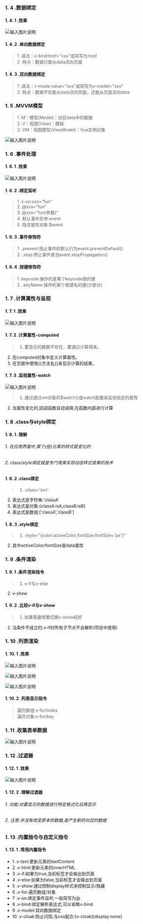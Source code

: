 ### 1. 4 .数据绑定

#### 1. 4. 1 .效果
  ![输入图片说明](images/QQ截图20210808161204.png "QQ截图20201229183512.png")

#### 1. 4. 2 .单向数据绑定

>1 .语法：v-bind:href="xxx"或简写为:href <br>
2 .特点：数据只能从data流向页面

#### 1. 4. 3 .双向数据绑定

>1 .语法：v-mode:value="xxx"或简写为v-model="xxx"<br>
2 .特点：数据不仅能从data流向页面，还能从页面流向data
### 1. 5 .MVVM模型

>1 .M：模型(Model)：对应data中的数据<br>
2 .V：视图(View)：模板<br>
3 .VM：视图模型(ViewModel)：Vue实例对象

  ![输入图片说明](images/QQ截图20210808161240.png "QQ截图20201229183512.png")

### 1. 6 .事件处理

#### 1. 6. 1 .效果
  ![输入图片说明](images/QQ截图20210808161431.png "QQ截图20201229183512.png")
#### 1. 6. 2 .绑定监听

>1 .v-on:xxx="fun"<br>
2 .@xxx="fun"<br>
3 .@xxx="fun(参数)"<br>
4 .默认事件形参:event<br>
5 .隐含属性对象:$event
#### 1. 6. 3 .事件修饰符

>1 ..prevent:阻止事件的默认行为event.preventDefault()<br>
2 ..stop:停止事件冒泡event.stopPropagation()

#### 1. 6. 4 .按键修饰符

>1 .keycode:操作的是某个keycode值的键<br>
2 ..keyName:操作的某个按键名的键(少部分)
### 1. 7 .计算属性与监视

#### 1. 7. 1 .效果
  ![输入图片说明](images/QQ截图20210808161451.png "QQ截图20201229183512.png")
#### 1. 7. 2 .计算属性-computed

>1. 要显示的数据不存在，要通过计算得来。
2. 在computed对象中定义计算属性。
3. 在页面中使用{{方法名}}来显示计算的结果。

#### 1. 7. 3 .监视属性-watch

  ![输入图片说明](images/QQ截图20210808161504.png "QQ截图20201229183512.png")

>1. 通过通过vm对象的$watch()或watch配置来监视指定的属性
2. 当属性变化时,回调函数自动调用,在函数内部进行计算

### 1. 8 .class与style绑定

#### 1. 8. 1 .理解

###### 1. 在应用界面中,某个(些)元素的样式是变化的

###### 2. class/style绑定就是专门用来实现动态样式效果的技术

#### 1. 8. 2 .class绑定

>1. :class='xxx'
2. 表达式是字符串:'classA'
3. 表达式是对象:{classA:isA,classB:isB}
4. 表达式是数组:['classA','classB']

#### 1. 8. 3 .style绑定

>1. :style="{color:activeColor,fontSize:fontSize+'px'}"
2. 其中activeColor/fontSize是data属性

### 1. 9 .条件渲染

#### 1. 9. 1 .条件渲染指令

>1. v-if与v-else
2. v-show

#### 1. 9. 2 .比较v-if与v-show

>1. 如果需要频繁切换v-show较好
2. 当条件不成立时,v-if的所有子节点不会解析(项目中使用)

### 1. 10 .列表渲染

#### 1. 10. 1 .效果

  ![输入图片说明](images/QQ截图20210808161523.png "QQ截图20201229183512.png")

  ![输入图片说明](images/QQ截图20210808161537.png "QQ截图20201229183512.png")

  ![输入图片说明](images/QQ截图20210808161550.png "QQ截图20201229183512.png")

#### 1. 10. 2 .列表显示指令

> 遍历数组:v-for/index <br>
遍历对象:v-for/key

### 1. 11 .收集表单数据
  ![输入图片说明](images/QQ截图20210808161615.png "QQ截图20201229183512.png")
### 1. 12 .过滤器

#### 1. 12. 1 .效果
  ![输入图片说明](images/QQ截图20210808161627.png "QQ截图20201229183512.png")

#### 1. 12. 2 .理解过滤器

###### 1. 功能:对要显示的数据进行特定格式化后再显示

###### 2. 注意:并没有改变原本的数据,是产生新的对应的数据

### 1. 13 .内置指令与自定义指令

#### 1. 13. 1 .常用内置指令

* 1 .v-text:更新元素的textContent
* 2 .v-html:更新元素的innerHTML
* 3 .v-if:如果为true,当前标签才会输出到页面
* 4 .v-else:如果为false,当前标签才会输出到页面
* 5 .v-show:通过控制display样式来控制显示/隐藏
* 6 .v-for:遍历数组/对象
* 7 .v-on:绑定事件监听,一般简写为@
* 8 .v-bind:绑定解析表达式,可以省略v-bind
* 9 .v-model:双向数据绑定
* 10 .v-cloak:防止闪现,与css配合:[v-cloak]{display:none}




## 
